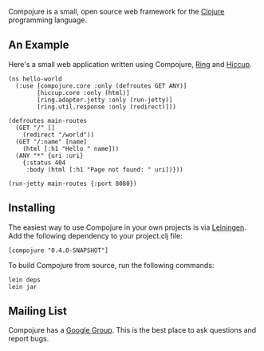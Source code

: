Compojure is a small, open source web framework for the
[Clojure](http://clojure.org) programming language.


An Example
----------

Here's a small web application written using Compojure,
[Ring](http://github.com/mmcgrana/ring) and
[Hiccup](http://github.com/weavejester/hiccup).

    (ns hello-world
      (:use [compojure.core :only (defroutes GET ANY)]
            [hiccup.core :only (html)]
            [ring.adapter.jetty :only (run-jetty)]
            [ring.util.response :only (redirect)]))

    (defroutes main-routes
      (GET "/" []
        (redirect "/world"))
      (GET "/:name" [name]
        (html [:h1 "Hello " name]))
      (ANY "*" {uri :uri}
        {:status 404
         :body (html [:h1 "Page not found: " uri])}))

    (run-jetty main-routes {:port 8080})


Installing
----------

The easiest way to use Compojure in your own projects is via
[Leiningen](http://github.com/technomancy/leiningen). Add the following
dependency to your project.clj file:

    [compojure "0.4.0-SNAPSHOT"]

To build Compojure from source, run the following commands:

    lein deps
    lein jar


Mailing List
------------

Compojure has a [Google Group](http://groups.google.com/group/compojure). This
is the best place to ask questions and report bugs.

